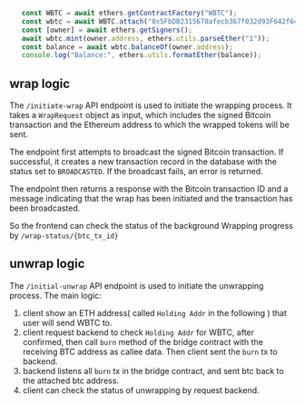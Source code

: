 ```js
   const WBTC = await ethers.getContractFactory("WBTC");
   const wbtc = await WBTC.attach("0x5FbDB2315678afecb367f032d93F642f64180aa3");
   const [owner] = await ethers.getSigners();
   await wbtc.mint(owner.address, ethers.utils.parseEther("1"));
   const balance = await wbtc.balanceOf(owner.address);
   console.log("Balance:", ethers.utils.formatEther(balance));
```

## wrap logic

The `/initiate-wrap` API endpoint is used to initiate the wrapping process. It takes a `WrapRequest` object as input, which includes the signed Bitcoin transaction and the Ethereum address to which the wrapped tokens will be sent.

The endpoint first attempts to broadcast the signed Bitcoin transaction. If successful, it creates a new transaction record in the database with the status set to `BROADCASTED`. If the broadcast fails, an error is returned.

The endpoint then returns a response with the Bitcoin transaction ID and a message indicating that the wrap has been initiated and the transaction has been broadcasted.

So the frontend can check the status of the background Wrapping progress by `/wrap-status/{btc_tx_id}`

## unwrap logic

The `/initial-unwrap` API endpoint is used to initiate the unwrapping process. The main logic:

1. client show an ETH address( called `Holding Addr` in the following ) that user will send WBTC to.
2. client request backend to check `Holding Addr` for WBTC, after confirmed, then call `burn` method of the bridge contract with the receiving BTC address as callee data. Then client sent the `burn` tx to backend.
3. backend listens all `burn` tx in the bridge contract, and sent btc back to the attached btc address.
4. client can check the status of unwrapping by request backend.